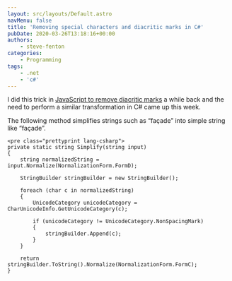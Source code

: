```yaml
---
layout: src/layouts/Default.astro
navMenu: false
title: 'Removing special characters and diacritic marks in C#'
pubDate: 2020-03-26T13:18:16+00:00
authors:
    - steve-fenton
categories:
    - Programming
tags:
    - .net
    - 'c#'
---
```


I did this trick in [JavaScript to remove diacritic marks](/2019/09/simplify-strings-for-comparison-by-removing-special-characters-and-diacritic-marks/) a while back and the need to perform a similar transformation in C# came up this week.

The following method simplifies strings such as “façade” into simple string like “façade”.

```
<pre class="prettyprint lang-csharp">
private static string Simplify(string input) 
{
    string normalizedString = input.Normalize(NormalizationForm.FormD);
  
    StringBuilder stringBuilder = new StringBuilder();

    foreach (char c in normalizedString)
    {
        UnicodeCategory unicodeCategory = CharUnicodeInfo.GetUnicodeCategory(c);
      
        if (unicodeCategory != UnicodeCategory.NonSpacingMark)
        {
            stringBuilder.Append(c);
        }
    }

    return stringBuilder.ToString().Normalize(NormalizationForm.FormC);
}
```